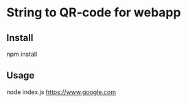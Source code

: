 # String to QR-code for webapp

## Install
npm install

## Usage
node index.js https://www.google.com